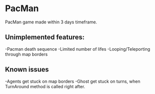 # PacMan
 PacMan game made within 3 days timeframe.

## Unimplemented features:
 -Pacman death sequence
 -Limited number of lifes
 -Looping/Teleporting through map borders

## Known issues
 -Agents get stuck on map borders
 -Ghost get stuck on turns, when TurnAround method is called right after.
